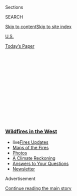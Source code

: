 <div id="app">

<div>

<div>

<div>

<div class="NYTAppHideMasthead css-1q2w90k e1suatyy0">

<div class="section css-ui9rw0 e1suatyy2">

<div class="css-eph4ug er09x8g0">

<div class="css-6n7j50">

</div>

<span class="css-1dv1kvn">Sections</span>

<div class="css-10488qs">

<span class="css-1dv1kvn">SEARCH</span>

</div>

[Skip to content](#site-content)[Skip to site
index](#site-index)

</div>

<div id="masthead-section-label" class="css-1wr3we4 eaxe0e00">

[U.S.](https://www.nytimes3xbfgragh.onion/section/us)

</div>

<div class="css-10698na e1huz5gh0">

</div>

</div>

<div id="masthead-bar-one" class="section hasLinks css-15hmgas e1csuq9d3">

<div class="css-uqyvli e1csuq9d0">

</div>

<div class="css-1uqjmks e1csuq9d1">

</div>

<div class="css-9e9ivx">

[](https://myaccount.nytimes3xbfgragh.onion/auth/login?response_type=cookie&client_id=vi)

</div>

<div class="css-1bvtpon e1csuq9d2">

[Today’s
Paper](https://www.nytimes3xbfgragh.onion/section/todayspaper)

</div>

</div>

</div>

</div>

<div data-aria-hidden="false">

<div id="site-content" data-role="main">

<div>

<div class="css-1aor85t" style="opacity:0.000000001;z-index:-1;visibility:hidden">

<div class="css-1hqnpie">

<div class="css-epjblv">

<span class="css-17xtcya">[U.S.](/section/us)</span><span class="css-x15j1o">|</span><span class="css-fwqvlz">California
Is Dangerously Hot This
Weekend</span>

</div>

<div class="css-k008qs">

<div class="css-1iwv8en">

<span class="css-18z7m18"></span>

<div>

</div>

</div>

<span class="css-1n6z4y">https://nyti.ms/3317MQz</span>

<div class="css-1705lsu">

<div class="css-4xjgmj">

<div class="css-4skfbu" data-role="toolbar" data-aria-label="Social Media Share buttons, Save button, and Comments Panel with current comment count" data-testid="share-tools">

  - 
  - 
  - 
  - 
    
    <div class="css-6n7j50">
    
    </div>

  - 

</div>

</div>

</div>

</div>

</div>

</div>

<div class="css-13pd83m">

<div class="css-l9svim">

### [<span class="css-pa1jbp"><span class="css-1rxm0ex">Wildfires</span><span class="css-1rxm0ex"> in the West</span></span>](https://www.nytimes3xbfgragh.onion/spotlight/california-wildfires?name=styln-california-wildfires&region=TOP_BANNER&block=storyline_menu_recirc&action=click&pgtype=Article&impression_id=bdc0c790-f52e-11ea-80db-3b33c18ed3ce&variant=undefined)

  - <span class="css-1qkutce"><span class="css-12clwdu">live</span>[Fires
    Updates](https://www.nytimes3xbfgragh.onion/2020/09/12/us/wildfires-live-updates.html?name=styln-california-wildfires&region=TOP_BANNER&block=storyline_menu_recirc&action=click&pgtype=Article&impression_id=bdc0eea0-f52e-11ea-80db-3b33c18ed3ce&variant=undefined)</span>
  - <span class="css-1qkutce">[Maps of the
    Fires](https://www.nytimes3xbfgragh.onion/interactive/2020/us/fires-map-tracker.html?name=styln-california-wildfires&region=TOP_BANNER&block=storyline_menu_recirc&action=click&pgtype=Article&impression_id=bdc0eea1-f52e-11ea-80db-3b33c18ed3ce&variant=undefined)</span>
  - <span class="css-1qkutce">[Photos](https://www.nytimes3xbfgragh.onion/article/wildfires-photos-california-oregon-washington-state.html?name=styln-california-wildfires&region=TOP_BANNER&block=storyline_menu_recirc&action=click&pgtype=Article&impression_id=bdc0eea2-f52e-11ea-80db-3b33c18ed3ce&variant=undefined)</span>
  - <span class="css-1qkutce">[A Climate
    Reckoning](https://www.nytimes3xbfgragh.onion/2020/09/10/us/climate-change-california-wildfires.html?name=styln-california-wildfires&region=TOP_BANNER&block=storyline_menu_recirc&action=click&pgtype=Article&impression_id=bdc0eea3-f52e-11ea-80db-3b33c18ed3ce&variant=undefined)</span>
  - <span class="css-1qkutce">[Answers to Your
    Questions](https://www.nytimes3xbfgragh.onion/article/wildfires-california-oregon-washington.html?name=styln-california-wildfires&region=TOP_BANNER&block=storyline_menu_recirc&action=click&pgtype=Article&impression_id=bdc115b0-f52e-11ea-80db-3b33c18ed3ce&variant=undefined)</span>
  - <span class="css-1qkutce">[Newsletter](https://www.nytimes3xbfgragh.onion/2020/09/09/us/california-wildfires.html?name=styln-california-wildfires&region=TOP_BANNER&block=storyline_menu_recirc&action=click&pgtype=Article&impression_id=bdc115b1-f52e-11ea-80db-3b33c18ed3ce&variant=undefined)</span>

</div>

</div>

<div id="top-wrapper" class="css-1sy8kpn">

<div id="top-slug" class="css-l9onyx">

Advertisement

</div>

[Continue reading the main
story](#after-top)

<div class="ad top-wrapper" style="text-align:center;height:100%;display:block;min-height:250px">

<div id="top" class="place-ad" data-position="top" data-size-key="top">

</div>

</div>

<div id="after-top">

</div>

</div>

<div>

<div id="sponsor-wrapper" class="css-1hyfx7x">

<div id="sponsor-slug" class="css-19vbshk">

Supported by

</div>

[Continue reading the main
story](#after-sponsor)

<div id="sponsor" class="ad sponsor-wrapper" style="text-align:center;height:100%;display:block">

</div>

<div id="after-sponsor">

</div>

</div>

<div class="css-186x18t">

</div>

<div class="css-1vkm6nb ehdk2mb0">

# California Is Dangerously Hot This Weekend

</div>

Temperature records were set in parts of the Western United States. They
might be followed by wind that could worsen fires in California, or
storms that could bring snow in Colorado.

<div class="css-79elbk" data-testid="photoviewer-wrapper">

<div class="css-z3e15g" data-testid="photoviewer-wrapper-hidden">

</div>

<div class="css-1a48zt4 ehw59r15" data-testid="photoviewer-children">

![<span class="css-16f3y1r e13ogyst0" data-aria-hidden="true">People
crowded a beach in Santa Monica, Calif., on Saturday. Western states
were enduring a heat wave at the start of the Labor Day
weekend.</span><span class="css-cnj6d5 e1z0qqy90" itemprop="copyrightHolder"><span class="css-1ly73wi e1tej78p0">Credit...</span><span><span>Mario
Tama/Getty
Images</span></span></span>](https://static01.graylady3jvrrxbe.onion/images/2020/09/05/lens/05heatwave-la/05heatwave-la-articleLarge.jpg?quality=75&auto=webp&disable=upscale)

</div>

</div>

<div class="css-18e8msd">

<div class="css-vp77d3 epjyd6m0">

<div class="css-1baulvz">

By [<span class="css-1baulvz last-byline" itemprop="name">Jacey
Fortin</span>](https://www.nytimes3xbfgragh.onion/by/jacey-fortin)

</div>

</div>

  - 
    
    <div class="css-ld3wwf e16638kd2">
    
    Published Sept. 4, 2020Updated Sept. 6,
    2020
    
    </div>

  - 
    
    <div class="css-4xjgmj">
    
    <div class="css-pvvomx" data-role="toolbar" data-aria-label="Social Media Share buttons, Save button, and Comments Panel with current comment count" data-testid="share-tools">
    
      - 
      - 
      - 
      - 
        
        <div class="css-6n7j50">
        
        </div>
    
      - 
    
    </div>
    
    </div>

</div>

</div>

<div class="section meteredContent css-1r7ky0e" name="articleBody" itemprop="articleBody">

<div class="css-1fanzo5 StoryBodyCompanionColumn">

<div class="css-53u6y8">

Brutally hot and dry weather that was forecast across much of the
Western United States over the Labor Day weekend and California in
particular delivered as expected on Saturday.

[Record high
temperatures](https://www.nytimes3xbfgragh.onion/article/california-weather.html)
were recorded at [Woodland
Hills](https://twitter.com/NWSLosAngeles/status/1302367254953164800?s=20)
at 117 degrees and
[Palmdale](https://twitter.com/NWSLosAngeles/status/1302382428007194624?s=20)
at 111 degrees.
[Burbank’s](https://twitter.com/NWSLosAngeles/status/1302388165332721664?s=20)
high was 113 degrees, tying a record high for September that was set in
1971, according to the National Weather Service.

In the San Fernando Valley, temperatures were at least 112 degrees at 1
p.m. on Saturday, said Eric Boldt, a warning coordination meteorologist
at the National Weather Service’s Los Angeles/Oxnard forecasting office.

The state is still reeling from a [heat wave last
month](https://www.nytimes3xbfgragh.onion/2020/08/15/us/california-heat-wave-blackout.html)
that exacerbated a series of [devastating
wildfires](https://www.nytimes3xbfgragh.onion/2020/08/19/us/california-wildfires-photos.html),
including the second- and third-largest fires in California history.
Starting on Saturday, temperatures were expected to soar even higher
than before.

</div>

</div>

<div class="css-1fanzo5 StoryBodyCompanionColumn">

<div class="css-53u6y8">

On Saturday, the Weather Service issued a [red flag
warning](https://www.wrh.noaa.gov/fire2/?latitude=33.48&longitude=-117.02&latlon=Go&wfo=sgx&interface=fwzones)
until Sunday afternoon, which means there is an increased risk of fire
for the coastal mountain slopes and inland valleys of San Diego and
Riverside Counties.

“On Monday afternoon and evening, a few hours of elevated [fire
weather](https://www.nytimes3xbfgragh.onion/2020/09/10/climate/wildfires-climate-policy.html)
conditions are possible in the deserts and desert mountain slopes as
northwest winds develop with low relative humidity,” the Weather Service
said.

The temperatures in portions of southwest California were forecast to
reach their peak on Saturday and Sunday, according to the [Weather
Service](https://forecast.weather.gov/wwamap/wwatxtget.php?cwa=lox&wwa=excessive%20heat%20warning).
An excessive heat warning remains in effect until Monday night. Highs in
Los Angeles County could reach 119 degrees.

“The hottest areas will even get close to 118 degrees,” Mr. Kittell
said, pointing to
[locations](https://forecast.weather.gov/MapClick.php?lat=34.18297270232944&lon=-118.57088671175165&site=all&smap=1#.X1J_imdKgU0)
in the western San Fernando Valley. “To put that in context, the
temperatures normal for this time of year were generally between 85 and
95. So we’re around 20 degrees above normal.”

Lynne Tolmachoff, a spokeswoman for Cal Fire, the state’s firefighting
agency, said firefighters had been making progress on containing the
blazes across the state. “There are a few that still have potential to
grow, so that’s definitely a concern,” she said.

</div>

</div>

<div class="css-1fanzo5 StoryBodyCompanionColumn">

<div class="css-53u6y8">

Heat waves can dry up vegetation and are often followed by stronger
winds, which could exacerbate the fire risk after temperatures fall, Ms.
Tolmachoff said.

*\[Want to get our daily newsletter California Today by email?* [*Here’s
the
sign-up*](http://www.nytimes3xbfgragh.onion/newsletters/california-today)*.\]*

On Thursday, Gov. Gavin Newsom of California [signed an emergency
proclamation](https://www.gov.ca.gov/2020/09/03/governor-newsom-signs-emergency-proclamation-to-free-up-additional-energy-capacity-amid-heat-wave/)
to “free up additional energy capacity amid extreme temperatures across
California.”

The California Independent System Operator, which oversees the state’s
electrical grid, [issued a statewide
alert](https://twitter.com/California_ISO/status/1302261219399577600?s=20)
that called for state residents to conserve energy from 3 to 9 p.m.
Alerts were also issued for Sunday and Monday.

“The ISO recognizes that reducing energy use during the hot time of the
day is a hardship, especially for those working from home or for
families with children schooling at home,” it said in a
[statement](http://www.caiso.com/Documents/Due-ExtremeHeatForecastsFlexAlertCalledTodayThroughMonday.pdf)
on Saturday. “However, if a large enough number of consumers conserve
even in small ways, they can help grid operators avoid more serious
system
emergencies.”

<div class="css-1o1i25" data-role="complementary" data-aria-labelledby="storyline-latest-updates">

<div class="css-13hf6pj">

<div class="css-8l22nw">

[Wildfires in the West
›](https://www.nytimes3xbfgragh.onion/spotlight/california-wildfires)

</div>

## [Live Updates](https://www.nytimes3xbfgragh.onion/2020/09/12/us/wildfires-live-updates.html)

<div class="css-1wvsuyz">

<span>Updated </span>

<div class="css-ki347z">

<span class="css-1stvlmo">Sept. 12, 2020, 2:53 p.m.
ET</span><span class="css-kpxlkr"></span>

</div>

<span class="css-1dv1kvn" data-aria-live="polite"></span>

</div>

  - [President Trump will visit California on Monday after destructive
    fires.](https://www.nytimes3xbfgragh.onion/2020/09/12/us/wildfires-live-updates.html#link-f3961ff)
  - [Shifting weather may improve firefighting conditions on the West
    Coast.](https://www.nytimes3xbfgragh.onion/2020/09/12/us/wildfires-live-updates.html#link-7e503ae9)
  - [Oregon’s fire marshal is temporarily replaced as firefighters
    battle
    blazes.](https://www.nytimes3xbfgragh.onion/2020/09/12/us/wildfires-live-updates.html#link-5e4c548d)

<div id="storyline-survey-latest-updates" class="css-l2wsxq styln-survey-component">

</div>

</div>

</div>

At the Back on the Beach Café in Santa Monica, Fred Deni, a co-owner,
said that there had been a line of customers into the parking lot at
7:45 a.m. and that business had not slowed, despite the heat wave and
the coronavirus pandemic.

“When I opened at 8, my 28 tables were filled, and we continue to be
filled,” said Mr. Deni, who has been a co-owner of the beachfront
restaurant for more than 40 years. “The shoreline looks like it’s July 4
all over again.”

Extreme heat is in the forecast for other Western states, too, including
Nevada, Utah and Arizona. In Colorado, temperatures in the Denver area
are expected to reach the high 90s on Saturday and Sunday, breaking
records for early September.

</div>

</div>

<div class="css-1fanzo5 StoryBodyCompanionColumn">

<div class="css-53u6y8">

But a storm system is expected to bring a sharp drop in temperatures
around Monday evening, possibly down to around 40 by Tuesday — and with
good chance of snowfall.

Quickly changing temperatures are not new for Colorado, said Jim Kalina,
a Weather Service meteorologist in Boulder. But he added that both the
high temperatures in September and the potential for snow so early in
the year were atypical.

Heat and weather volatility are both related to climate change, said
Kristina Dahl, a senior climate scientist at the Union of Concerned
Scientists, a nonprofit advocacy organization.

“The intersection of these events, like heat waves with a pandemic, are
something we will increasingly expect in the future as our climate is
pushed to more extreme conditions,” she added.

People who are marginalized are [likely to suffer the
most](https://www.nytimes3xbfgragh.onion/interactive/2020/08/06/climate/climate-change-inequality-heat.html).
Dr. Dahl noted that the same people who are more vulnerable to Covid-19
— including essential workers, people with underlying health
conditions and people who cannot afford good health care or shelter —
are the same people who are vulnerable in extreme heat.

Christina Morales contributed reporting.

</div>

</div>

<div>

</div>

</div>

<div>

</div>

<div>

</div>

<div>

</div>

<div>

<div id="bottom-wrapper" class="css-1ede5it">

<div id="bottom-slug" class="css-l9onyx">

Advertisement

</div>

[Continue reading the main
story](#after-bottom)

<div id="bottom" class="ad bottom-wrapper" style="text-align:center;height:100%;display:block;min-height:90px">

</div>

<div id="after-bottom">

</div>

</div>

</div>

</div>

</div>

## Site Index

<div>

</div>

## Site Information Navigation

  - [© <span>2020</span> <span>The New York Times
    Company</span>](https://help.nytimes3xbfgragh.onion/hc/en-us/articles/115014792127-Copyright-notice)

<!-- end list -->

  - [NYTCo](https://www.nytco.com/)
  - [Contact
    Us](https://help.nytimes3xbfgragh.onion/hc/en-us/articles/115015385887-Contact-Us)
  - [Work with us](https://www.nytco.com/careers/)
  - [Advertise](https://nytmediakit.com/)
  - [T Brand Studio](http://www.tbrandstudio.com/)
  - [Your Ad
    Choices](https://www.nytimes3xbfgragh.onion/privacy/cookie-policy#how-do-i-manage-trackers)
  - [Privacy](https://www.nytimes3xbfgragh.onion/privacy)
  - [Terms of
    Service](https://help.nytimes3xbfgragh.onion/hc/en-us/articles/115014893428-Terms-of-service)
  - [Terms of
    Sale](https://help.nytimes3xbfgragh.onion/hc/en-us/articles/115014893968-Terms-of-sale)
  - [Site
    Map](https://spiderbites.nytimes3xbfgragh.onion)
  - [Help](https://help.nytimes3xbfgragh.onion/hc/en-us)
  - [Subscriptions](https://www.nytimes3xbfgragh.onion/subscription?campaignId=37WXW)

</div>

</div>

</div>

</div>
